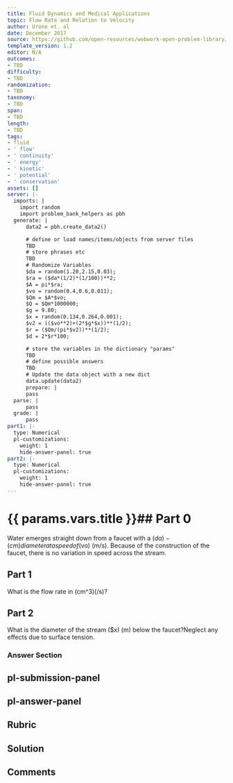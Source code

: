 ```yaml
---
title: Fluid Dynamics and Medical Applications
topic: Flow Rate and Relation to Velocity
author: Urone et. al
date: December 2017
source: https://github.com/open-resources/webwork-open-problem-library/tree/master/Contrib/BrockPhysics/College_Physics_Urone/12.Fluid_Dynamics_and_Medical_Applications/12-01.Flow_Rate_and_Relation_to_Velocity/NU_U17_12_01_015.pg
template_version: 1.2
editor: N/A
outcomes:
- TBD
difficulty:
- TBD
randomization:
- TBD
taxonomy:
- TBD
span:
- TBD
length:
- TBD
tags:
- fluid
- ' flow'
- ' continuity'
- ' energy'
- ' kinetic'
- ' potential'
- ' conservation'
assets: []
server: |-
  imports: |
    import random
    import problem_bank_helpers as pbh
  generate: |
      data2 = pbh.create_data2()

      # define or load names/items/objects from server files
      TBD
      # store phrases etc
      TBD
      # Randomize Variables
      $da = random(1.20,2.15,0.03);
      $ra = ($da*(1/2)*(1/100))**2;
      $A = pi*$ra;
      $vo = random(0.4,0.6,0.011);
      $Qm = $A*$vo;
      $Q = $Qm*1000000;
      $g = 9.80;
      $x = random(0.134,0.264,0.001);
      $v2 = (($vo**2)+(2*$g*$x))**(1/2);
      $r = ($Qm/(pi*$v2))**(1/2);
      $d = 2*$r*100;

      # store the variables in the dictionary "params"
      TBD
      # define possible answers
      TBD
      # Update the data object with a new dict
      data.update(data2)
      prepare: |
      pass
  parse: |
      pass
  grade: |
      pass
part1: |-
  type: Numerical
  pl-customizations:
    weight: 1
    hide-answer-panel: true
part2: |-
  type: Numerical
  pl-customizations:
    weight: 1
    hide-answer-panel: true
---
```


# {{ params.vars.title }}## Part 0 
Water emerges straight down from a faucet with a ($da)-(cm) diameter at a speed of ($vo) (m/s). Because of the construction of the faucet, there is no variation in speed across the stream. 
## Part 1 
What is the flow rate in (cm^3)(/s)? 
## Part 2 
What is the diameter of the stream ($x) (m) below the faucet?Neglect any effects due to surface tension. 


### Answer Section 


## pl-submission-panel 


## pl-answer-panel 


## Rubric 


## Solution 


## Comments 


